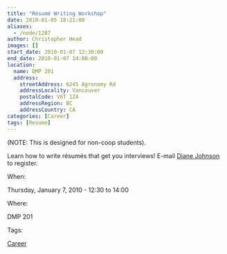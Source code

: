 ```yaml
---
title: "Résumé Writing Workshop"
date: 2010-01-05 18:21:00
aliases:
  - /node/1287
author: Christopher Head
images: []
start_date: 2010-01-07 12:30:00
end_date: 2010-01-07 14:00:00
location:
  name: DMP 201
  address:
    streetAddress: 6245 Agronomy Rd
    addressLocality: Vancouver
    postalCode: V6T 1Z4
    addressRegion: BC
    addressCountry: CA
categories: [Career]
tags: [Resume]
---
```


(NOTE: This is designed for non-coop students).

Learn how to write résumés that get you interviews! E-mail [Diane Johnson](/cdn-cgi/l/email-protection#e4808d858a818e8b8ca48797ca918687ca8785) to register.

When:

Thursday, January 7, 2010 - 12:30 to 14:00

Where:

DMP 201

Tags:

[Career](/career)
